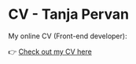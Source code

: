 # CV - Tanja Pervan

My online CV (Front-end developer):

👉 [Check out my CV here](https://tanjaper.github.io/cv-tanja/)
